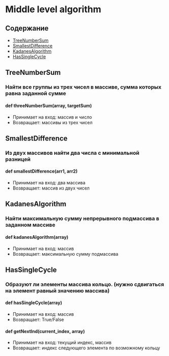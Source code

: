 # Middle level algorithm
## Содержание
- [TreeNumberSum](#TreeNumberSum.py)
- [SmallestDifference](#SmallestDifference.py)
- [KadanesAlgorithm](#KadanesAlgorithm.py)
- [HasSingleCycle](#HasSindleCycle.py)

## TreeNumberSum 
### Найти все группы из трех чисел в массиве, сумма которых равна заданной сумме 
#### def threeNumberSum(array, targetSum)
- Принимает на вход: массив и число
- Возвращает: массивы из трех чисел

## SmallestDifference
### Из двух массивов найти два числа с минимальной разницей
#### def smallestDifference(arr1, arr2)
- Принимает на вход: два массива
- Возвращает: массив из двух чисел

## KadanesAlgorithm
### Найти максимальную сумму непрерывного подмассива в заданном массиве
#### def kadanesAlgorithm(array)
- Принимает на вход: массив
- Возвращает: максимальную сумму подмассива 

## HasSingleCycle
### Образуют ли элементы массива кольцо. (нужно сдвигаться на элемент равный значению массива)
#### def hasSingleCycle(array)
- Принимает на вход: массив
- Возвращает: True/False
#### def getNextInd(current_index, array)
- Принимает на вход: текущий индекс, массив
- Возвращает: индекс следующего элемента по возможному кольцу
